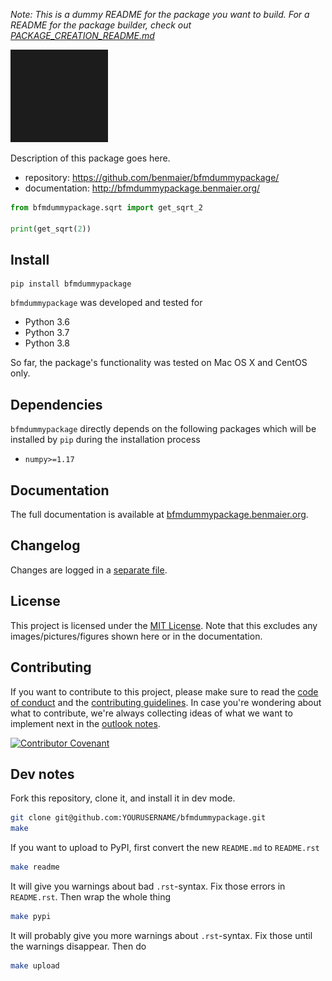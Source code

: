 *Note: This is a dummy README for the package you want to build. For a README for the package builder, check out
[PACKAGE_CREATION_README.md](https://github.com/benmaier/bfmdummypackage/blob/main/PACKAGE_CREATION_README.md)*

![logo](https://github.com/benmaier/bfmdummypackage/raw/main/img/Fig1.png)

Description of this package goes here.

* repository: https://github.com/benmaier/bfmdummypackage/
* documentation: http://bfmdummypackage.benmaier.org/

```python
from bfmdummypackage.sqrt import get_sqrt_2

print(get_sqrt(2))
```

## Install

    pip install bfmdummypackage

`bfmdummypackage` was developed and tested for 

* Python 3.6
* Python 3.7
* Python 3.8

So far, the package's functionality was tested on Mac OS X and CentOS only.

## Dependencies

`bfmdummypackage` directly depends on the following packages which will be installed by `pip` during the installation process

* `numpy>=1.17`

## Documentation

The full documentation is available at [bfmdummypackage.benmaier.org](http://bfmdummypackage.benmaier.org).

## Changelog

Changes are logged in a [separate file](https://github.com/benmaier/bfmdummypackage/blob/main/CHANGELOG.md).

## License

This project is licensed under the [MIT License](https://github.com/benmaier/bfmdummypackage/blob/main/LICENSE).
Note that this excludes any images/pictures/figures shown here or in the documentation.

## Contributing

If you want to contribute to this project, please make sure to read the [code of conduct](https://github.com/benmaier/bfmdummypackage/blob/main/CODE_OF_CONDUCT.md) and the [contributing guidelines](https://github.com/benmaier/bfmdummypackage/blob/main/CONTRIBUTING.md). In case you're wondering about what to contribute, we're always collecting ideas of what we want to implement next in the [outlook notes](https://github.com/benmaier/bfmdummypackage/blob/main/OUTLOOK.md).

[![Contributor Covenant](https://img.shields.io/badge/Contributor%20Covenant-v1.4%20adopted-ff69b4.svg)](code-of-conduct.md)

## Dev notes

Fork this repository, clone it, and install it in dev mode.

```bash
git clone git@github.com:YOURUSERNAME/bfmdummypackage.git
make
```

If you want to upload to PyPI, first convert the new `README.md` to `README.rst`

```bash
make readme
```

It will give you warnings about bad `.rst`-syntax. Fix those errors in `README.rst`. Then wrap the whole thing 

```bash
make pypi
```

It will probably give you more warnings about `.rst`-syntax. Fix those until the warnings disappear. Then do

```bash
make upload
```

